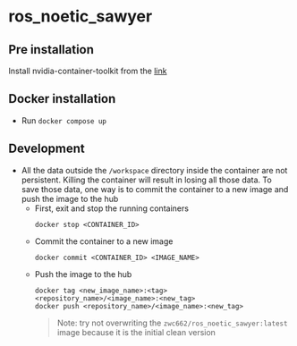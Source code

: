 # ros_noetic_sawyer

## Pre installation
Install nvidia-container-toolkit from the [link](https://docs.nvidia.com/datacenter/cloud-native/container-toolkit/latest/install-guide.html)

## Docker installation
* Run `docker compose up`

## Development
* All the data outside the `/workspace` directory inside the container are not persistent. Killing the container will result in losing all those data. To save those data, one way is to commit the container to a new image and push the image to the hub
    * First, exit and stop the running containers
      ```
      docker stop <CONTAINER_ID>
      ```
    * Commit the container to a new image
      ```
      docker commit <CONTAINER_ID> <IMAGE_NAME>
      ```
    * Push the image to the hub
      ```
      docker tag <new_image_name>:<tag> <repository_name>/<image_name>:<new_tag>
      docker push <repository_name>/<image_name>:<new_tag>
      ```
       > Note: try not overwriting the `zwc662/ros_noetic_sawyer:latest` image because it is the initial clean version


